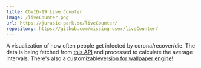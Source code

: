 ```yaml
---
title: COVID-19 Live Counter
image: /liveCounter.png
url: https://jurasic-park.de/liveCounter/
repository: https://github.com/missing-user/liveCounter/
---
```

A visualization of how often people get infected by corona/recover/die. The data is being fetched from [this API](https://corona.lmao.ninja/) and processed to calculate the average intervals. There's also a customizable[version for wallpaper engine](https://steamcommunity.com/sharedfiles/filedetails/?id=2062803896)!
